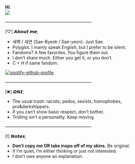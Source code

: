 𝐇𝐈.  
![](https://komarev.com/ghpvc/?username=Panic-Manic)

————————————————————  

[♡] 𝘼𝙗𝙤𝙪𝙩 𝙢𝙚;  

- 새벽 / 새연 (Sae-Byeok / Sae-yeon). Just Sae.  
- Polyglot. I mainly speak English, but I prefer to be silent.
- Fandoms? A few favorites. You figure them out.  
- I don’t share much. Either you get it, or you don’t.
- C + H if same fandom. 
  

[![spotify-github-profile](https://spotify-github-profile.kittinanx.com/api/view?uid=31pjv4w3ywdm6phx2qhsdtpj6tbm&cover_image=true&theme=novatorem&show_offline=false&background_color=121212&interchange=true&bar_color=768c9e&bar_color_cover=false)](https://spotify-github-profile.kittinanx.com/api/view?uid=31pjv4w3ywdm6phx2qhsdtpj6tbm&redirect=true)

————————————————————  

[✖] 𝘿𝙉𝙄;  

- The usual trash: racists, pedos, sexists, homophobes, pro&darkshippers.
- If you can’t show basic respect, don’t bother.  
- Trolling isn't a personality. Keep moving.
  
————————————————————  

[!] 𝙉𝙤𝙩𝙚𝙨;  

- **Don’t copy me OR take inspo  off of my skins.** Be original.  
- If I’m quiet, I’m either thinking or just not interested.  
- I don’t owe anyone an explanation.  


  



